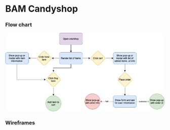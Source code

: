 # BAM Candyshop
### Flow chart
![Flow chart](https://github.com/albinario/BAM-candyshop/blob/main/flow-chart.png)

### Wireframes
